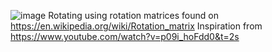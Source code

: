 ![image](https://github.com/kargwalD/SpinningCube/assets/86573352/1762bf03-cc50-4255-8074-17807e4096d7)
Rotating using rotation matrices found on https://en.wikipedia.org/wiki/Rotation_matrix
Inspiration from https://www.youtube.com/watch?v=p09i_hoFdd0&t=2s
